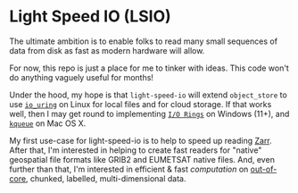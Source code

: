 # Light Speed IO (LSIO)
The ultimate ambition is to enable folks to read many small sequences of data from disk as fast as modern hardware will allow.

For now, this repo is just a place for me to tinker with ideas. This code won't do anything vaguely useful for months!

Under the hood, my hope is that `light-speed-io` will extend `object_store` to use [`io_uring`](https://kernel.dk/io_uring.pdf) on Linux for local files and for cloud storage. If that works well, then I may get round to implementing [`I/O Rings`](https://learn.microsoft.com/en-us/windows/win32/api/ioringapi/) on Windows (11+), and [`kqueue`](https://en.wikipedia.org/wiki/Kqueue) on Mac OS X.

My first use-case for light-speed-io is to help to speed up reading [Zarr](https://zarr.dev/). After that, I'm interested in helping to create fast readers for "native" geospatial file formats like GRIB2 and EUMETSAT native files. And, even further than that, I'm interested in efficient & fast _computation_ on [out-of-core](https://en.wikipedia.org/w/index.php?title=Out-of-core), chunked, labelled, multi-dimensional data.

